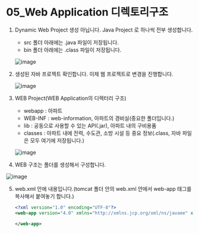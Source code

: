 # 05_Web Application 디렉토리구조



1. Dynamic Web Project 생성 아닙니다. Java Project 로 하나씩 전부 생성합니다.

   - src 폴더 아래에는 .java 파일이 저장됩니다.
   - bin 폴더 아래에는 .class 파일이 저장됩니다.

   ![image](https://github.com/LimdaeIl/TILarchive/assets/131642334/5c372276-c3e0-47b8-9784-f07110ad7190)




2. 생성된 자바 프로젝트 확인합니다. 이제 웹 프로젝트로 변경을 진행합니다.

   ![image](https://github.com/LimdaeIl/TILarchive/assets/131642334/483d3f2a-fa49-4991-935b-dcde7bac1239)


3. WEB Project(WEB Application의 디렉터리 구조)

   - webapp : 아파트
   - WEB-INF : web-information, 아파트의 경비실(중요한 폴더입니다.)
   - lib : 공동으로 사용할 수 있는 API(.jar), 아파트 내의 구비용품
   - classes : 아파트 내에 전력, 수도관, 소방 시설 등 중요 정보(.class, 자바 파일은 모두 여기에 저장됩니다.)

   ![image](https://github.com/LimdaeIl/TILarchive/assets/131642334/c57437d3-4a28-4059-b33b-ee0feff2e3b6)


4. WEB 구조는 폴더를 생성해서 구성합니다.

![image](https://github.com/LimdaeIl/TILarchive/assets/131642334/a3450006-c610-4ea8-9a36-76679ec0453f)


5. web.xml 안에 내용입니다.(tomcat 폴더 안의 web.xml 안에서 web-app 태그를 복사해서 붙여놓기 합니다.)

   ```xml
   <?xml version="1.0" encoding="UTF-8"?>
   <web-app version="4.0" xmlns="http://xmlns.jcp.org/xml/ns/javaee" xmlns:xsi="http://www.w3.org/2001/XMLSchema-instance" xsi:schemaLocation="http://xmlns.jcp.org/xml/ns/javaee                       http://xmlns.jcp.org/xml/ns/javaee/web-app_4_0.xsd">
   
   </web-app>
   ```

   
